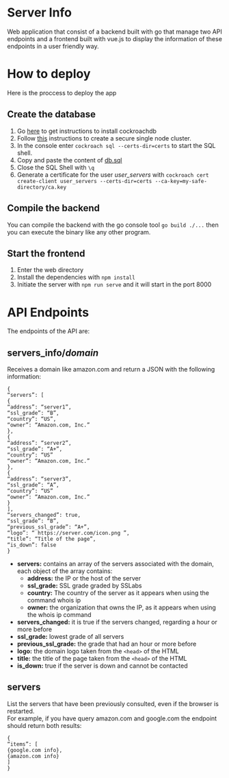 
# Server Info

Web application that consist of a backend built with go that manage two API endpoints and a frontend built with vue.js  to display the information of these endpoints in a user friendly way.


# How to deploy

Here is the proccess to deploy the app

## Create the database

 1. Go [here](https://www.cockroachlabs.com/docs/stable/install-cockroachdb-linux.html) to get instructions to install cockroachdb 
 2. Follow [this](https://www.cockroachlabs.com/docs/stable/cockroach-start-single-node.html#start-a-single-node-cluster) instructions to create a secure single node cluster.
 3. In the console enter `cockroach sql --certs-dir=certs` to start the SQL shell.
4. Copy and paste the content of [db.sql](https://github.com/JuanJTorres11/Server_Info/blob/master/db.sql)
5. Close the SQL Shell with `\q`
6. Generate a certificate for the user *user_servers* with `cockroach cert create-client user_servers --certs-dir=certs --ca-key=my-safe-directory/ca.key`

## Compile the backend

You can compile the backend with the go console tool `go build ./...` then you can execute the binary like any other program.

## Start the frontend

1. Enter the web directory
2. Install the dependencies with `npm install`
3. Initiate the server with `npm run serve` and it will start in the port 8000

# API Endpoints
The endpoints of the API are:

## servers_info/*domain*
Receives a domain  like amazon.com and return a JSON with the following information:

    {
    “servers”: [
    {
    “address”: “server1”,
    “ssl_grade”: “B”,
    “country”: “US”,
    “owner”: “Amazon.com, Inc.”
    },
    {
    “address”: “server2”,
    “ssl_grade”: “A+”,
    “country”: “US”
    “owner”: “Amazon.com, Inc.”
    },
    {
    “address”: “server3”,
    “ssl_grade”: “A”,
    “country”: “US”
    “owner”: “Amazon.com, Inc.”
    }
    ],
    “servers_changed”: true,
    “ssl_grade”: “B”,
    “previous_ssl_grade”: “A+”,
    “logo”: “ https://server.com/icon.png ”,
    “title”: “Title of the page”,
    “is_down”: false
    }

- **servers:** contains an array of the servers associated with the domain, each object  of the array contains:
	- **address:** the IP or the host of the server  
	- **ssl_grade:** SSL grade graded by SSLabs  
	- **country:** The country of the server as it appears when using the command  whois ip
	- **owner:** the organization that owns the IP, as it appears when using the  whois ip command  
- **servers_changed:** it is true if the servers changed, regarding a  hour or more before  
- **ssl_grade:** lowest grade of all servers  
- **previous_ssl_grade:** the grade that had an hour or more before  
- **logo:** the domain logo taken from the `<head>` of the HTML  
- **title:** the title of the page taken from the `<head>` of the HTML  
- **is_down:** true if the server is down and cannot be contacted

## servers

List the servers that have been previously consulted,  even if the browser is restarted.  
For example, if you have query amazon.com and google.com the endpoint should return both results:

    {
    “items”: [
    {google.com info},
    {amazon.com info}
    ]
    }

